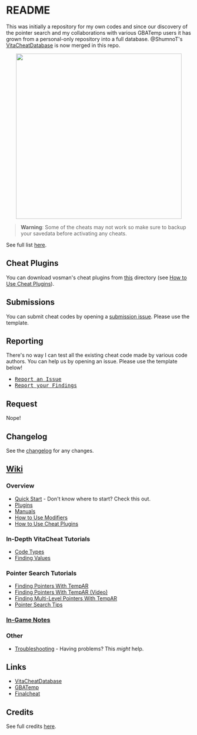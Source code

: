 # README #

This was initially a repository for my own codes and since our discovery of the pointer search and my collaborations with various GBATemp users it has grown from a personal-only repository into a full database. @ShumnoT's [VitaCheatDatabase](https://github.com/ShumnoT/VitaCheatDatabase) is now merged in this repo.

<p align="center"><img width="450" src="https://raw.githubusercontent.com/wiki/r0ah/vitacheat/images/maimoe.png"></p>

> **Warning**: Some of the cheats may not work so make sure to backup your savedata before activating any cheats.	

See full list [here](https://github.com/r0ah/vitacheat/blob/master/LIST.md).

## Cheat Plugins ##

You can download vosman's cheat plugins from [this](https://github.com/r0ah/vitacheat/tree/master/cheatplugin) directory (see [How to Use Cheat Plugins](https://github.com/r0ah/vitacheat/wiki/How-to-Use-Cheat-Plugins)).

## Submissions ##

You can submit cheat codes by opening a [submission issue](https://github.com/r0ah/vitacheat/issues/new?template=cheat-code-submission.md). Please use the template.

## Reporting ##

There's no way I can test all the existing cheat code made by various code authors. You can help us by opening an issue. Please use the template below!

* <kbd>[Report an Issue](https://github.com/r0ah/vitacheat/issues/new?template=report-an-issue.md)</kbd>
* <kbd>[Report your Findings](https://github.com/r0ah/vitacheat/issues/new?template=report-your-findings.md)</kbd>

## Request ##

Nope!

## Changelog ##

See the [changelog](https://github.com/r0ah/vitacheat/blob/master/CHANGELOG.md) for any changes.

## [Wiki](https://github.com/r0ah/vitacheat/wiki) ##

### Overview ###

* [Quick Start](https://github.com/r0ah/vitacheat/wiki/Quick-Start) - Don't know where to start? Check this out.
* [Plugins](https://github.com/r0ah/vitacheat/wiki/Plugins)
* [Manuals](https://github.com/r0ah/vitacheat/wiki/Manuals)
* [How to Use Modifiers](https://github.com/r0ah/vitacheat/wiki/How-to-Use-Modifiers)
* [How to Use Cheat Plugins](https://github.com/r0ah/vitacheat/wiki/How-to-Use-Cheat-Plugins)

### In-Depth VitaCheat Tutorials ###

* [Code Types](https://github.com/r0ah/vitacheat/wiki/Code-Types)
* [Finding Values](https://github.com/r0ah/vitacheat/wiki/Finding-Values)

### Pointer Search Tutorials ###

* [Finding Pointers With TempAR](https://github.com/r0ah/vitacheat/wiki/Finding-Pointers-With-TempAR)
* [Finding Pointers With TempAR (Video)](https://github.com/r0ah/vitacheat/wiki/Finding-Pointers-With-TempAR-(Video))
* [Finding Multi-Level Pointers With TempAR](https://github.com/r0ah/vitacheat/wiki/Finding-Multi-Level-Pointers-With-TempAR)
* [Pointer Search Tips](https://github.com/r0ah/vitacheat/wiki/Pointer-Search-Tips)

### [In-Game Notes](https://github.com/r0ah/vitacheat/wiki/In-Game-Notes) ###

### Other ###

* [Troubleshooting](https://github.com/r0ah/vitacheat/wiki/Troubleshooting) - Having problems? This _might_ help.

## Links ##

* [VitaCheatDatabase](https://github.com/ShumnoT/VitaCheatDatabase)
* [GBATemp](https://gbatemp.net/threads/vitacheat-finalcheat-database.485343)
* [Finalcheat](http://finalcheat.github.io)

## Credits ##

See full credits [here](https://github.com/r0ah/vitacheat/blob/master/CREDITS.md).
